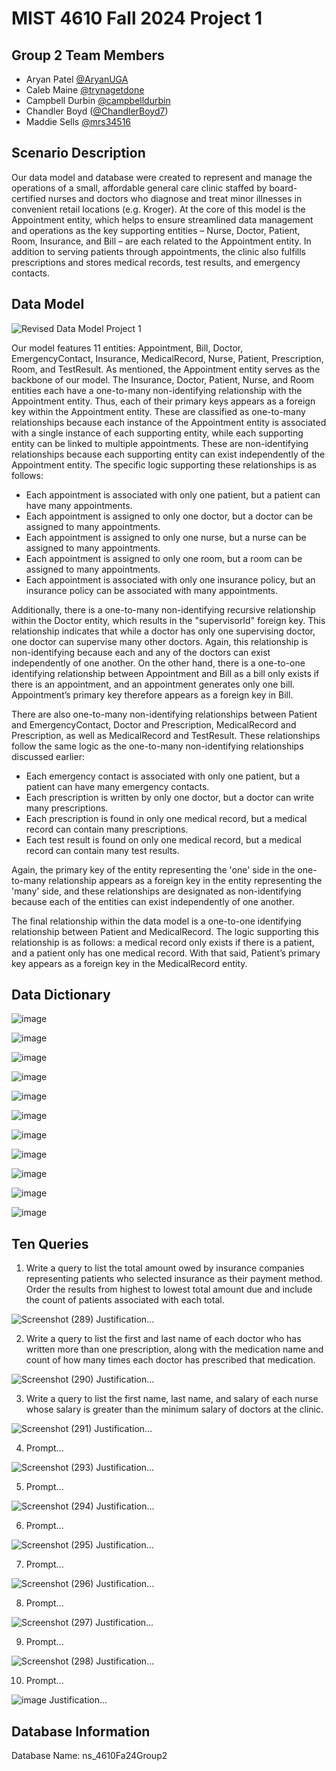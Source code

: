 # MIST 4610 Fall 2024 Project 1

## Group 2 Team Members
- Aryan Patel [@AryanUGA](https://github.com/AryanUGA)
- Caleb Maine [@trynagetdone](https://github.com/trynagetdone)
- Campbell Durbin [@campbelldurbin](https://github.com/campbelldurbin)
- Chandler Boyd ([@ChandlerBoyd7](https://github.com/ChandlerBoyd7))
- Maddie Sells [@mrs34516](https://github.com/mrs34516)

## Scenario Description
Our data model and database were created to represent and manage the operations of a small, affordable general care clinic staffed by board-certified nurses and doctors who diagnose and treat minor illnesses in convenient retail locations (e.g. Kroger). At the core of this model is the Appointment entity, which helps to ensure streamlined data management and operations as the key supporting entities – Nurse, Doctor, Patient, Room, Insurance, and Bill – are each related to the Appointment entity. In addition to serving patients through appointments, the clinic also fulfills prescriptions and stores medical records, test results, and emergency contacts.

## Data Model
![Revised Data Model Project 1](https://github.com/user-attachments/assets/e56c488c-3bcb-4cf8-bb9e-2432e46e1cce)

Our model features 11 entities: Appointment, Bill, Doctor, EmergencyContact, Insurance, MedicalRecord, Nurse, Patient, Prescription, Room, and TestResult. As mentioned, the Appointment entity serves as the backbone of our model. The Insurance, Doctor, Patient, Nurse, and Room entities each have a one-to-many non-identifying relationship with the Appointment entity. Thus, each of their primary keys appears as a foreign key within the Appointment entity. These are classified as one-to-many relationships because each instance of the Appointment entity is associated with a single instance of each supporting entity, while each supporting entity can be linked to multiple appointments. These are non-identifying relationships because each supporting entity can exist independently of the Appointment entity. The specific logic supporting these relationships is as follows:
- Each appointment is associated with only one patient, but a patient can have many appointments.
- Each appointment is assigned to only one doctor, but a doctor can be assigned to many appointments.
- Each appointment is assigned to only one nurse, but a nurse can be assigned to many appointments.
- Each appointment is assigned to only one room, but a room can be assigned to many appointments.
- Each appointment is associated with only one insurance policy, but an insurance policy can be associated with many appointments. 

Additionally, there is a one-to-many non-identifying recursive relationship within the Doctor entity, which results in the "supervisorId" foreign key. This relationship indicates that while a doctor has only one supervising doctor, one doctor can supervise many other doctors. Again, this relationship is non-identifying because each and any of the doctors can exist independently of one another. On the other hand, there is a one-to-one identifying relationship between Appointment and Bill as a bill only exists if there is an appointment, and an appointment generates only one bill. Appointment’s primary key therefore appears as a foreign key in Bill.

There are also one-to-many non-identifying relationships between Patient and EmergencyContact, Doctor and Prescription, MedicalRecord and Prescription, as well as MedicalRecord and TestResult. These relationships follow the same logic as the one-to-many non-identifying relationships discussed earlier:
- Each emergency contact is associated with only one patient, but a patient can have many emergency contacts. 
- Each prescription is written by only one doctor, but a doctor can write many prescriptions. 
- Each prescription is found in only one medical record, but a medical record can contain many prescriptions. 
- Each test result is found on only one medical record, but a medical record can contain many test results.

Again, the primary key of the entity representing the 'one' side in the one-to-many relationship appears as a foreign key in the entity representing the 'many' side, and these relationships are designated as non-identifying because each of the entities can exist independently of one another. 

The final relationship within the data model is a one-to-one identifying relationship between Patient and MedicalRecord. The logic supporting this relationship is as follows: a medical record only exists if there is a patient, and a patient only has one medical record. With that said, Patient’s primary key appears as a foreign key in the MedicalRecord entity.  


## Data Dictionary
![image](https://github.com/user-attachments/assets/22c46b81-886d-4094-bd75-c20e81a664d0)

![image](https://github.com/user-attachments/assets/d935963b-f9b0-437a-9e44-9c7729cff202)

![image](https://github.com/user-attachments/assets/1a346d4d-6f12-4324-83d6-8986533ffa7b)

![image](https://github.com/user-attachments/assets/127c54e2-ab80-4e61-85c7-55a7cc205ada)

![image](https://github.com/user-attachments/assets/b449fbef-b122-44b2-b1ae-e4d62b30ba42)

![image](https://github.com/user-attachments/assets/596a4b49-fca0-4462-a824-208887fc0f4c)

![image](https://github.com/user-attachments/assets/159d0998-6b96-4100-938f-f49a97a3390d)

![image](https://github.com/user-attachments/assets/5f355507-3b38-4b9e-aea4-f6ad3475bf3c)

![image](https://github.com/user-attachments/assets/5ca778fd-579c-4d69-9ef5-bf8a54b8c116)

![image](https://github.com/user-attachments/assets/8aeb8351-622a-42c5-8f9e-b048b43a8f53)

![image](https://github.com/user-attachments/assets/0e52eba9-b431-495d-a903-4250c7d1fc69)

## Ten Queries
1. Write a query to list the total amount owed by insurance companies representing patients who selected insurance as their payment method. Order the results from highest to lowest total amount due and include the count of patients associated with each total.
   
![Screenshot (289)](https://github.com/user-attachments/assets/48224c1b-81f2-4961-9390-d15dfd96ab81)
Justification...

2. Write a query to list the first and last name of each doctor who has written more than one prescription, along with the medication name and count of how many times each doctor has prescribed that medication.

![Screenshot (290)](https://github.com/user-attachments/assets/6f4ead20-54be-4757-9b53-9aee21fe0c8d)
Justification...

3. Write a query to list the first name, last name, and salary of each nurse whose salary is greater than the minimum salary of doctors at the clinic.
   
![Screenshot (291)](https://github.com/user-attachments/assets/d125356a-a23f-4a2a-8da0-66adad6aa71c)
Justification...

4. Prompt...

![Screenshot (293)](https://github.com/user-attachments/assets/3859286d-4e3d-44cb-bd33-e95caa137e1b)
Justification...

5. Prompt...

![Screenshot (294)](https://github.com/user-attachments/assets/dd6ec149-2677-443e-8d5e-b822630702af)
Justification...

6. Prompt...

![Screenshot (295)](https://github.com/user-attachments/assets/f6f494d5-c959-41a5-8bb8-3f4de3eba94a)
Justification...

7. Prompt...

![Screenshot (296)](https://github.com/user-attachments/assets/b1d1a4c0-13d1-4c7f-9da0-20ec6c7a863f)
Justification...

8. Prompt...

![Screenshot (297)](https://github.com/user-attachments/assets/9681e204-1718-4787-b5f6-9c5e481d5fc9)
Justification...

9. Prompt...

![Screenshot (298)](https://github.com/user-attachments/assets/bd29137c-78cb-4967-a9b5-ba7fd8be28d2)
Justification...

10. Prompt...

![image](https://github.com/user-attachments/assets/8b5d3baa-4f3a-4abc-85f4-019888f101da)
Justification...


## Database Information
Database Name: ns_4610Fa24Group2
